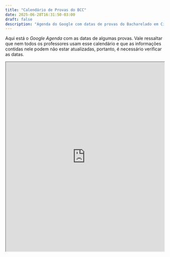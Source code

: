 ```yaml
---
title: "Calendário de Provas do BCC"
date: 2025-06-28T16:31:50-03:00
draft: false
description: "Agenda do Google com datas de provas do Bacharelado em Ciência da Computação"
---
```


Aqui está o *Google Agenda* com as datas de algumas provas. Vale ressaltar que nem todos os professores usam esse calendário e que as informações contidas nele podem não estar atualizadas, portanto, é necessário verificar as datas.

<iframe src="https://calendar.google.com/calendar/embed?src=dcc.ufrj.br_06kl7h63fu2gpqegpnhd9je1o8%40group.calendar.google.com&amp;ctz=America/Sao_Paulo" width="100%" height="600" scrolling="no"></iframe>

